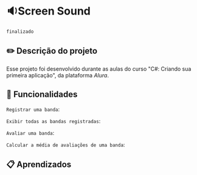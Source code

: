 # 🔉Screen Sound
`finalizado`

## ✏️ Descrição do projeto
Esse projeto foi desenvolvido durante as aulas do curso "C#: Criando sua primeira aplicação", da plataforma _Alura_.

## 🔨 Funcionalidades
`Registrar uma banda`: 

`Exibir todas as bandas registradas`:

`Avaliar uma banda`: 

`Calcular a média de avaliações de uma banda`: 

## 📋 Aprendizados
